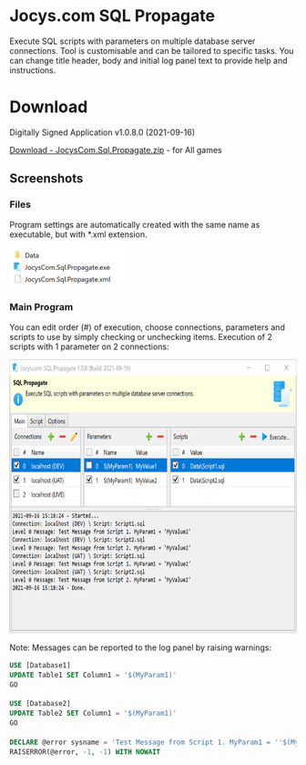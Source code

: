 # Jocys.com SQL Propagate

Execute SQL scripts with parameters on multiple database server connections. Tool is customisable and can be tailored to specific tasks. You can change title header, body and initial log panel text to provide help and instructions. 

# Download

Digitally Signed Application v1.0.8.0 (2021-09-16)

[Download - JocysCom.Sql.Propagate.zip](https://github.com/JocysCom/SqlPropagate/releases/download/1.0.0.0/JocysCom.Sql.Propagate.zip) - for All games

## Screenshots

### Files

Program settings are automatically created with the same name as executable, but with \*.xml extension.

<img alt="Files" src="SqlPropagate/Documents/Images/JocysComSqlPropagate_Files.png" width="200" height="70">

### Main Program

You can edit order (#) of execution, choose connections, parameters and scripts to use by simply checking or unchecking items.
Execution of 2 scripts with 1 parameter on 2 connections:

<img alt="Main From" src="SqlPropagate/Documents/Images/JocysComSqlPropagate.png" width="700" height="480">

Note: Messages can be reported to the log panel by raising warnings:

```SQL
USE [Database1]
UPDATE Table1 SET Column1 = '$(MyParam1)'
GO

USE [Database2]
UPDATE Table2 SET Column1 = '$(MyParam1)'
GO

DECLARE @error sysname = 'Test Message from Script 1. MyParam1 = ''$(MyParam1)'''
RAISERROR(@error, -1, -1) WITH NOWAIT
```
